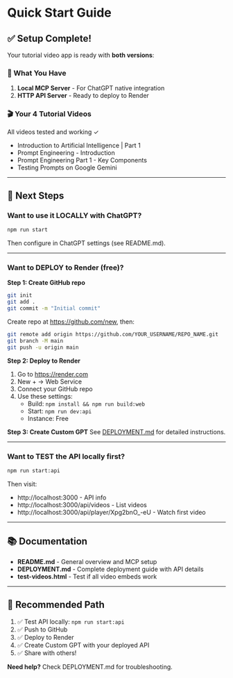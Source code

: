 # Quick Start Guide

## ✅ Setup Complete!

Your tutorial video app is ready with **both versions**:

### 📍 What You Have

1. **Local MCP Server** - For ChatGPT native integration
2. **HTTP API Server** - Ready to deploy to Render

### 🎬 Your 4 Tutorial Videos

All videos tested and working ✓
- Introduction to Artificial Intelligence | Part 1
- Prompt Engineering - Introduction
- Prompt Engineering Part 1 - Key Components
- Testing Prompts on Google Gemini

---

## 🚀 Next Steps

### Want to use it LOCALLY with ChatGPT?

```bash
npm run start
```

Then configure in ChatGPT settings (see README.md).

---

### Want to DEPLOY to Render (free)?

**Step 1: Create GitHub repo**
```bash
git init
git add .
git commit -m "Initial commit"
```

Create repo at https://github.com/new, then:
```bash
git remote add origin https://github.com/YOUR_USERNAME/REPO_NAME.git
git branch -M main
git push -u origin main
```

**Step 2: Deploy to Render**
1. Go to https://render.com
2. New + → Web Service
3. Connect your GitHub repo
4. Use these settings:
   - Build: `npm install && npm run build:web`
   - Start: `npm run dev:api`
   - Instance: Free

**Step 3: Create Custom GPT**
See [DEPLOYMENT.md](DEPLOYMENT.md) for detailed instructions.

---

### Want to TEST the API locally first?

```bash
npm run start:api
```

Then visit:
- http://localhost:3000 - API info
- http://localhost:3000/api/videos - List videos
- http://localhost:3000/api/player/Xpg2bnO_-eU - Watch first video

---

## 📚 Documentation

- **README.md** - General overview and MCP setup
- **DEPLOYMENT.md** - Complete deployment guide with API details
- **test-videos.html** - Test if all video embeds work

---

## 🎯 Recommended Path

1. ✅ Test API locally: `npm run start:api`
2. ✅ Push to GitHub
3. ✅ Deploy to Render
4. ✅ Create Custom GPT with your deployed API
5. ✅ Share with others!

**Need help?** Check DEPLOYMENT.md for troubleshooting.
